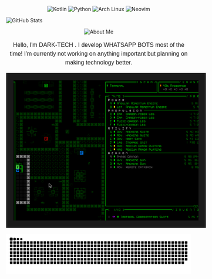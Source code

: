 



<p align="center">
  <img src="https://img.shields.io/badge/DARK-7F52FF?style=flat-square&logo=kotlin&logoColor=white" alt="Kotlin">
  <img src="https://img.shields.io/badge/Python-3776AB?style=flat-square&logo=python&logoColor=white" alt="Python">
  <img src="https://img.shields.io/badge/Arch%20Linux-1793D1?style=flat-square&logo=arch-linux&logoColor=white" alt="Arch Linux">
  <img src="https://img.shields.io/badge/Neovim-57A143?style=flat-square&logo=neovim&logoColor=white" alt="Neovim">
</p>

<img src="https://github-readme-stats.vercel.app/api?username=StylishRem&show_icons=true&hide_title=true&count_private=true&hide=prs&theme=dark" alt="GitHub Stats">

<p align="center">
  <img src="https://img.shields.io/badge/About%20Me-007ACC?style=flat-square&logo=info&logoColor=white" alt="About Me">
</p>

<p align="center" style="max-width: 600px; text-align: center; font-size: 16px; line-height: 1.5; font-family: 'Comic Sans MS', cursive, sans-serif;">
  Hello, I'm DARK-TECH . I develop WHATSAPP BOTS most of the time! I'm currently not working on anything important but planning on making technology better.
</p>

<a href="https://imgbb.com/"><img src="https://github.com/MRVIVEK-CODER/MRVIVEK-CODER/raw/main/md7Oqrf.gif" alt="IMG-20250227-WA0037" border="20"></a><br/></a>
</p>


<div align="center">
<img src="https://github.com/Platane/snk/raw/output/github-contribution-grid-snake.svg" alt="Mario Game" width="1000" />
<div align="center">

